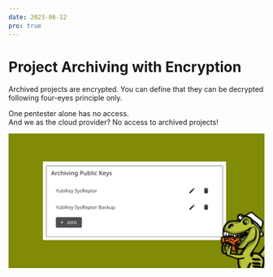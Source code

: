 ```yaml
---
date: 2023-06-12
pro: true
---
```


# Project Archiving with Encryption
Archived projects are encrypted. You can define that they can be decrypted following four-eyes principle only.

One pentester alone has no access.  
And we as the cloud provider? No access to archived projects!

![Archiving Keys](../../images/show/archiving.png)
